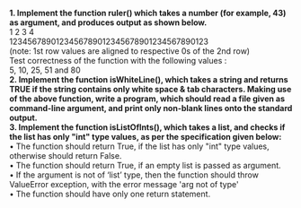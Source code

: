 **1. Implement the function ruler() which takes a number (for example, 43) as argument, and produces output as shown below.**
<br>
         1         2         3         4
<br>
1234567890123456789012345678901234567890123
<br>
(note: 1st row values are aligned to respective 0s of the 2nd row)
<br>
Test correctness of the function with the following values :
<br>
5, 10, 25, 51 and 80
<br>
**2. Implement the function isWhiteLine(), which takes a string and returns TRUE if the string contains only white space & tab characters. Making use of the above function, write a program, which should read a file given as command-line argument, and print only non-blank lines onto the standard output.**
<br>
**3. Implement the function isListOfInts(), which takes a list, and checks if the list has only "int" type values, as per the specification given below:**
<br>
  • The function should return True, if the list has only "int" type values, otherwise should return False.
<br>
  • The function should return True, if an empty list is passed as argument.
<br>
  • If the argument is not of ‘list’ type, then the function should throw ValueError exception, with the error message 'arg not of <list> type'
<br>
  • The function should have only one return statement.
